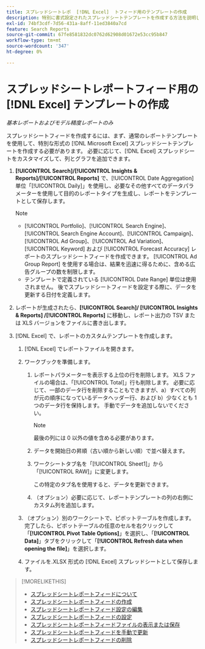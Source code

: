 ```yaml
---
title: スプレッドシートレポ  [!DNL Excel]  トフィード用のテンプレートの作成
description: 特別に書式設定されたスプレッドシートテンプレートを作成する方法を説明します。
exl-id: 74bf3cdf-7d56-431a-8aff-11ed3840a7cd
feature: Search Reports
source-git-commit: 67fe8581832dc0762d62908d01672e53cc95b847
workflow-type: tm+mt
source-wordcount: '347'
ht-degree: 0%

---
```


# スプレッドシートレポートフィード用の [!DNL Excel] テンプレートの作成

*基本レポートおよびモデル精度レポートのみ*

スプレッドシートフィードを作成するには、まず、通常のレポートテンプレートを使用して、特別な形式の [!DNL Microsoft Excel] スプレッドシートテンプレートを作成する必要があります。 必要に応じて、[!DNL Excel] スプレッドシートをカスタマイズして、列とグラフを追加できます。

1. **[!UICONTROL Search]/[!UICONTROL Insights & Reports]/[!UICONTROL Reports]** で、[!UICONTROL Date Aggregation] 単位「[!UICONTROL Daily]」を使用し、必要なその他すべてのデータパラメーターを使用して目的のレポートタイプを生成し、レポートをテンプレートとして保存します。

   >[!NOTE]
   >
   > * [!UICONTROL Portfolio]、[!UICONTROL Search Engine]、[!UICONTROL Search Engine Account]、[!UICONTROL Campaign]、[!UICONTROL Ad Group]、[!UICONTROL Ad Variation]、[!UICONTROL Keyword] および [!UICONTROL Forecast Accuracy] レポートのスプレッドシートフィードを作成できます。 [!UICONTROL Ad Group Report] を使用する場合は、結果を迅速に得るために、含める広告グループの数を制限します。
   > * テンプレートで定義されている [!UICONTROL Date Range] 単位は使用されません。 後でスプレッドシートフィードを設定する際に、データを更新する日付を定義します。

1. レポートが生成されたら、**[!UICONTROL Search]/ [!UICONTROL Insights & Reports] /[!UICONTROL Reports]** に移動し、レポート出力の TSV または XLS バージョンをファイルに書き出します。

1. [!DNL Excel] で、レポートのカスタムテンプレートを作成します。

   1. [!DNL Excel] でレポートファイルを開きます。

   1. ワークブックを準備します。

      1. レポートパラメーターを表示する上位の行を削除します。 XLS ファイルの場合は、「[!UICONTROL Total]」行も削除します。 必要に応じて、一部のデータ行を削除することもできますが、a）すべての列が元の順序になっているデータヘッダー行、および b）少なくとも 1 つのデータ行を保持します。 手動でデータを追加しないでください。

         >[!NOTE]
         >
         > 最後の列には 0 以外の値を含める必要があります。

      2. データを開始日の昇順（古い順から新しい順）で並べ替えます。

      3. ワークシートタブ名を「[!UICONTROL Sheet1]」から「[!UICONTROL RAW]」に変更します。

         この特定のタブ名を使用すると、データを更新できます。

      4. （オプション）必要に応じて、レポートテンプレートの列の右側にカスタム列を追加します。

   1. （オプション）別のワークシートで、ピボットテーブルを作成します。 完了したら、ピボットテーブルの任意のセルを右クリックして「**[!UICONTROL Pivot Table Options]**」を選択し、「**[!UICONTROL Data]**」タブをクリックして「**[!UICONTROL Refresh data when opening the file]**」を選択します。

   1. ファイルを.XLSX 形式の [!DNL Excel] スプレッドシートとして保存します。

>[!MORELIKETHIS]
>
>* [ スプレッドシートレポートフィードについて ](spreadsheet-feed-about.md)
>* [ スプレッドシートレポートフィードの作成 ](spreadsheet-feed-create.md)
>* [ スプレッドシートレポートフィード設定の編集 ](spreadsheet-feed-edit.md)
>* [ スプレッドシートレポートフィードの設定 ](spreadsheet-feed-settings.md)
>* [ スプレッドシートレポートフィードファイルの表示または保存 ](spreadsheet-feed-view-or-save.md)
>* [ スプレッドシートレポートフィードを手動で更新 ](spreadsheet-feed-refresh.md)
>* [ スプレッドシートレポートフィードの削除 ](spreadsheet-feed-delete.md)
